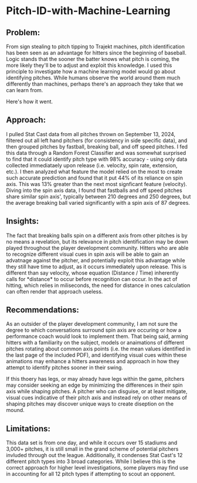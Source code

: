 # Pitch-ID-with-Machine-Learning
<h2>Problem:</h2>
From sign stealing to pitch tipping to Trajekt machines, pitch identification has been seen as an advantage for hitters since the beginning of baseball. Logic stands that the sooner the batter knows what pitch is coming, the more likely they'll be to adjust and exploit this knowledge. I used this principle to investigate how a machine learning model would go about identifying pitches. While humans observe the world around them much differently than machines, perhaps there's an approach they take that we can learn from. 

Here's how it went.

<h2>Approach:</h2>
I pulled Stat Cast data from all pitches thrown on September 13, 2024, filtered out all left hand pitchers (for consistency in side specific data), and then grouped pitches by fastball, breaking ball, and off speed pitches. I fed this data through a Random Forest Classifier and was somewhat surprised to find that it could identify pitch type with 98% accuracy - using only data collected immediataely upon release (i.e. velocity, spin rate, extension, etc.). I then analyzed what feature the model relied on the most to create such accurate prediction and found that it put 44% of its reliance on spin axis. This was 13% greater than the next most signficant feature (velocity). Diving into the spin axis data, I found that fastballs and off speed pitches share similar spin axis', typically between 210 degrees and 250 degrees, but the average breaking ball varied significantly with a spin axis of 87 degrees.

<h2>Insights:</h2>
The fact that breaking balls spin on a different axis from other pitches is by no means a revelation, but its relevance in pitch identification may be down played throughout the player development community. Hitters who are able to recognize different visual cues in spin axis will be able to gain an advatnage against the pitcher, and potentially exploit this advantage while they still have time to adjust, as it occurs immediately upon release. This is different than say velocity, whose equation (Distance / Time) inherently calls for *distance* to occur before recognition can occur. In the act of hitting, which relies in miliseconds, the need for distance in ones calculation can often render that approach useless.

<h2>Recommendations:</h2>
As an outsider of the player development community, I am not sure the degree to which conversations surround spin axis are occuring or how a performance coach would look to implement them. That being said, arming hitters with a familiarity on the subject, models or anaimations of different pitches rotating about common axis points (i.e. the mean values identified in the last page of the included PDF), and identifying visual cues within these animations may enhance a hitters awareness and approach in how they attempt to identify pitches sooner in their swing.

If this thoery has legs, or may already have legs within the game, pitchers may consider seeking an edge by minimizing the differences in their spin axis while shaping pitches. A pitcher who can disguise, or at least mitigate, visual cues indicative of their pitch axis and instead rely on other means of shaping pitches may discover unique ways to create diseption on the mound.

<h2>Limitations:</h2>
This data set is from one day, and while it occurs over 15 stadiums and 3,000+ pitches, it is still small in the grand scheme of potential pitchers invluded through out the league. Additionally, it condenses Stat Cast's 12 different pitch types into 3 broad categories. While I believe this is the correct approach for higher level investigations, some players may find use in accounting for all 12 pitch types if attempting to scout an opponent.
